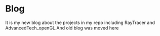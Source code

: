 # Blog
It is my new blog about the projects in my repo including RayTracer and AdvancedTech_openGL.And old blog was moved here 
